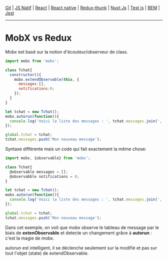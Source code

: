 
[Git](https://github.com/d0ganoo/Docs/blob/master/git.md) | [JS Natif](https://github.com/d0ganoo/Docs/blob/master/JS_Natif.md)   | [React](https://github.com/d0ganoo/Docs/blob/master/react.md) | [React native](https://github.com/d0ganoo/Docs/blob/master/react_native.md) | [Redux-thunk](https://github.com/d0ganoo/Docs/blob/master/Redux-thunk.md) | [Nuxt Js](https://github.com/d0ganoo/Docs/blob/master/nuxt.md) | [Test js](https://github.com/d0ganoo/Docs/blob/master/testJS.md) | [BEM](https://github.com/d0ganoo/Docs/blob/master/BEM.md) | [Jest](https://github.com/d0ganoo/Docs/blob/master/Jest.md)


* * * 

# MobX vs Redux

Mobx est basé sur la notion d'écouteur/observeur de class.

```Javascript
import mobx from 'mobx';

class Tchat{
  constructor(){
    mobx.extendObservable(this, {
      messages:[],
      notifications:0;
    });
  }
}

let tchat = new Tchat();
mobx.autorun(function(){
  console.log('Voici la liste des messages : ', tchat.messages.join(', '));
});

global.tchat = tchat;
tchat.messages.push('Mon nouveau message');

```

Syntaxe différente mais un code qui fait exactement la même chose:

```Javascript
import mobx, {observable} from 'mobx';

class Tchat{
  @observable messages = [];
  @observabble notifications = 0;
}

let tchat = new Tchat();
mobx.autorun(function(){
  console.log('Voici la liste des messages : ', tchat.messages.join(', '));
});

global.tchat = tchat;
tchat.messages.push('Mon nouveau message');

```

Dans cet exemple, on voit que mobx observe le tableau de message par le biais de __extenObservable__ et detecte un changement grâce à __autorun__ : c'est la magie de mobx.

autorun est intelligent, il se déclenche seulement sur la modifié et pas sur tout l'objet (state) de extendObservable.
